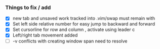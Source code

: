 ### Things to fix / add 

- [x] new tab and  unsaved work tracked into .vim/swap must remain with 
- [x] Set left side relative number for easy jump to backward and forward 
- [x] Set cursorline for row and column , activate using leader  c 
- [x] Left/right tab movement added
- [ ] <leader>-v conflicts with creating window span need to resolve
